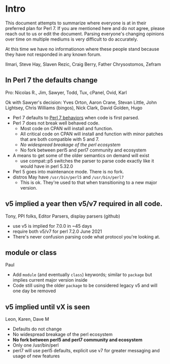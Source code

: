 # Intro

This document attempts to summarize where everyone is at in their preferred plan for Perl 7. If you are mentioned here and do not agree, please reach out to us or edit the document. Parsing everyone's changing opinions over time on multiple mediums is very difficult to do accurately.

At this time we have no informationon where these people stand because they have not responded in any known forum.

Ilmari, Steve Hay, Slaven Rezic, Craig Berry, Father Chrysostomos, Zefram

## In Perl 7 the defaults change


Pro: Nicolas R., Jim, Sawyer, Todd, Tux, cPanel, Ovid, Karl

Ok with Sawyer's decision: Yves Orton, Aaron Crane, Stevan Little, John Lightsey, Chris Williams (bingos), Nick Clark, David Golden, Hugo

- Perl 7 defaults to [Perl 7 behaviors](Defaults-for-v7) when code is first parsed.
- Perl 7 does not break well behaved code.
    - Most code on CPAN will install and function.
    - All critical code on CPAN will  install and function with minor patches that are both compatible with 5 and 7.
    - *No widespread breakage of the perl ecosystem*
    - No fork between perl5 and perl7 community and ecosystem
- A means to get some of the older semantics on demand will exist
     - use compat::p5 switches the parser to parse code exactly like it would have in perl 5.32.0
- Perl 5 goes into maintenance mode. There is no fork.
- distros May have `/usr/bin/perl5` and `/usr/bin/perl7`
    - This is ok. They're used to that when transitioning to a new major version.

## v5 implied a year then v5/v7 required in all code.

Tony, PPI folks, Editor Parsers, display parsers (github)

- use v5 is implied for 7.0.0 in ~45 days
- require both v5/v7 for perl 7.2.0 June 2021
- There's never confusion parsing code what protocol you're looking at.

## module or class

Paul

- Add `module` (and eventually `class`) keywords; similar to `package` but implies current major version inside
- Code still using the older `package` to be considered legacy v5 and will one day be removed

## v5 implied until vX is seen

Leon, Karen, Dave M

- Defaults do not change
- No widespread breakage of the perl ecosystem
- **No fork between perl5 and perl7 community and ecosystem**
- Only one /usr/bin/perl
- perl7 will use perl5 defaults, explicit use v7 for greater messaging and usage of new features
